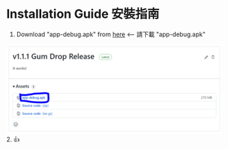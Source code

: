 # Installation Guide 安裝指南

1. Download "app-debug.apk" from [here](https://github.com/Yessir4253/Audiobook-Eagle-Project/releases/tag/v1.1.1) <-- 請下載 "app-debug.apk"
<img src="/Installation.PNG" alt="Installation Image" style="width:750px;"/>
2. 👍
